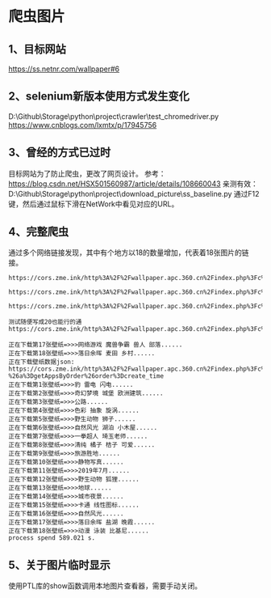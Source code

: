 # 爬虫图片

## 1、目标网站
https://ss.netnr.com/wallpaper#6

## 2、selenium新版本使用方式发生变化
D:\Github\Storage\python\project\crawler\test_chromedriver.py
https://www.cnblogs.com/lxmtx/p/17945756

## 3、曾经的方式已过时
目标网站为了防止爬虫，更改了网页设计。
参考：https://blog.csdn.net/HSX501560987/article/details/108660043
亲测有效：D:\Github\Storage\python\project\download_picture\ss_baseline.py
通过F12键，然后通过鼠标下滑在NetWork中看见对应的URL。

## 4、完整爬虫
通过多个网络链接发现，其中有个地方以18的数量增加，代表着18张图片的链接。
```
https://cors.zme.ink/http%3A%2F%2Fwallpaper.apc.360.cn%2Findex.php%3Fc%3DWallPaper%26start%3D0%26count%3D18%26from%3D360chrome%26a%3DgetAppsByOrder%26order%3Dcreate_time

https://cors.zme.ink/http%3A%2F%2Fwallpaper.apc.360.cn%2Findex.php%3Fc%3DWallPaper%26start%3D18%26count%3D18%26from%3D360chrome%26a%3DgetAppsByOrder%26order%3Dcreate_time

https://cors.zme.ink/http%3A%2F%2Fwallpaper.apc.360.cn%2Findex.php%3Fc%3DWallPaper%26start%3D36%26count%3D18%26from%3D360chrome%26a%3DgetAppsByOrder%26order%3Dcreate_time

测试随便写成20也能行的通
https://cors.zme.ink/http%3A%2F%2Fwallpaper.apc.360.cn%2Findex.php%3Fc%3DWallPaper%26start%3D20%26count%3D18%26from%3D360chrome%26a%3DgetAppsByOrder%26order%3Dcreate_time

正在下载第17张壁纸=>>>网络游戏 魔兽争霸 兽人 部落......
正在下载第18张壁纸=>>>落日余晖 麦田 乡村......
正在下载壁纸数据json: https://cors.zme.ink/http%3A%2F%2Fwallpaper.apc.360.cn%2Findex.php%3Fc%3DWallPaper%26start%3D162%26count%3D18%26from%3D360chrome
%26a%3DgetAppsByOrder%26order%3Dcreate_time
正在下载第1张壁纸=>>>豹 雷电 闪电......
正在下载第2张壁纸=>>>奇幻梦境 城堡 欧洲建筑......
正在下载第3张壁纸=>>>公路......
正在下载第4张壁纸=>>>色彩 抽象 旋涡......
正在下载第5张壁纸=>>>野生动物 狮子......
正在下载第6张壁纸=>>>自然风光 湖泊 小木屋......
正在下载第7张壁纸=>>>一拳超人 琦玉老师......
正在下载第8张壁纸=>>>清纯 橘子 桔子 可爱......
正在下载第9张壁纸=>>>旅游胜地......
正在下载第10张壁纸=>>>静物写真......
正在下载第11张壁纸=>>>2019年7月......
正在下载第12张壁纸=>>>野生动物 狐狸......
正在下载第13张壁纸=>>>地球......
正在下载第14张壁纸=>>>城市夜景......
正在下载第15张壁纸=>>>卡通 线性图标......
正在下载第16张壁纸=>>>自然风光......
正在下载第17张壁纸=>>>落日余晖 盐湖 晚霞......
正在下载第18张壁纸=>>>动漫 泳装 比基尼......
process spend 589.021 s.
```

## 5、关于图片临时显示
使用PTL库的show函数调用本地图片查看器，需要手动关闭。



